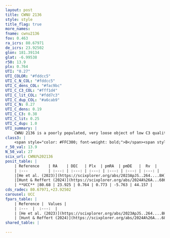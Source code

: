 ```yaml
---
layout: post
title: CWNU 2136
style: style
title_flag: true
more_names: 
fname: cwnu2136
fov: 0.463
ra_icrs: 80.67971
de_icrs: 23.92502
glon: 181.39134
glat: -6.99538
r50: 13.9
plx: 0.764
UTI: "0.27"
UTI_COLOR: "#fddcc5"
UTI_C_N_COL: "#fddcc5"
UTI_C_dens_COL: "#fac9bc"
UTI_C_C3_COL: "#fff1d4"
UTI_C_lit_COL: "#fdd7c3"
UTI_C_dup_COL: "#a6cab9"
UTI_C_N: 0.27
UTI_C_dens: 0.19
UTI_C_C3: 0.38
UTI_C_lit: 0.25
UTI_C_dup: 1.0
UTI_summary: |
    CWNU 2136 is a poorly populated, very loose object of low C3 quality. It was recently reported in the literature.
class3: |
    <span style="color: #FFC300; font-weight: bold;">B</span><span style="color: red; font-weight: bold;">C</span>
r_50_val: 13.9
N_50_val: 27
scix_url: CWNU%202136
posit_table: |
    | Reference    | RA    | DEC   | Plx  | pmRA  | pmDE   |  Rv  |
    | :---         | :---: | :---: | :---: | :---: | :---: | :---: |
    |[He et al. (2023)](https://scixplorer.org/abs/2023ApJS..264....8H) | 80.699 | 23.921 | 0.764 | 0.756 | -5.781 | -- |
    |[Hunt & Reffert (2024)](https://scixplorer.org/abs/2024A%26A...686A..42H) | 80.396 | 23.945 | 0.736 | 0.732 | -5.567 | 25.629 |
    | **UCC** |80.68 | 23.925 | 0.764 | 0.773 | -5.763 | 44.157 | 
cds_radec: 80.67971,+23.92502
carousel: UCC
fpars_table: |
    | Reference |  Values |
    | :---  |  :---:  |
    | [He et al. (2023)](https://scixplorer.org/abs/2023ApJS..264....8H) | `A0=2.35, m-M=10.65, logAge=8.8` |
    | [Hunt & Reffert (2024)](https://scixplorer.org/abs/2024A%26A...686A..42H) | `MassJ=75.4808` |
shared_table: |
    
---
```

